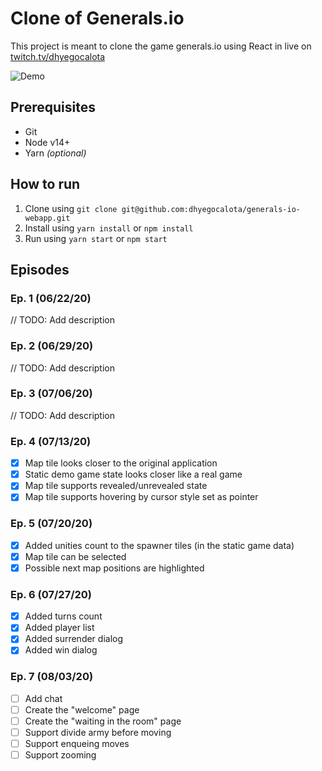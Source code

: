 # Clone of Generals.io
This project is meant to clone the game generals.io using React in live on [twitch.tv/dhyegocalota](https://twitch.tv/dhyegocalota)

![Demo](https://raw.githubusercontent.com/dhyegocalota/generals-io-webapp/master/demo.png)

## Prerequisites
- Git
- Node v14+
- Yarn *(optional)*

## How to run
1. Clone using `git clone git@github.com:dhyegocalota/generals-io-webapp.git`
2. Install using `yarn install` or `npm install`
3. Run using `yarn start` or `npm start`

## Episodes

### Ep. 1 (06/22/20)
// TODO: Add description

### Ep. 2 (06/29/20)
// TODO: Add description

### Ep. 3 (07/06/20)
// TODO: Add description

### Ep. 4 (07/13/20)
- [x] Map tile looks closer to the original application
- [x] Static demo game state looks closer like a real game
- [x] Map tile supports revealed/unrevealed state
- [x] Map tile supports hovering by cursor style set as pointer

### Ep. 5 (07/20/20)
- [x] Added unities count to the spawner tiles (in the static game data)
- [x] Map tile can be selected
- [x] Possible next map positions are highlighted

### Ep. 6 (07/27/20)
- [x] Added turns count
- [x] Added player list
- [x] Added surrender dialog
- [x] Added win dialog

### Ep. 7 (08/03/20)
- [ ] Add chat
- [ ] Create the "welcome" page
- [ ] Create the "waiting in the room" page
- [ ] Support divide army before moving
- [ ] Support enqueing moves
- [ ] Support zooming
